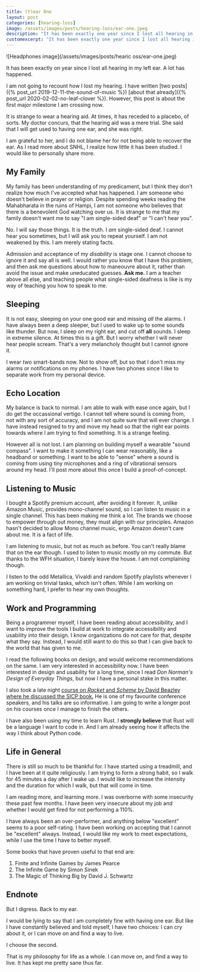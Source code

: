 ```yaml
---
title: (Y)ear One
layout: post
categories: [hearing-loss]
image: /assets/images/posts/hearing-loss/ear-one.jpeg
description: "It has been exactly one year since I lost all hearing in my left ear. Here's how I am coping."
customexcerpt: "It has been exactly one year since I lost all hearing in my left ear."
---
```


![Headphones image](/assets/images/posts/hearic oss/ear-one.jpeg)

It has been exactly on year since I lost all hearing in my left ear. A lot has happened.

I am not going to recount how I lost my hearing. I have written
[two posts]({% post_url 2019-12-11-the-sound-of-music %})
[about that already]({% post_url 2020-02-02-no-leaf-clover %}).
However, this post is about the first major milestone I am crossing now.

It is strange to wear a hearing aid. At times, it has receded to a placebo, of sorts.
My doctor concurs, that the hearing aid was a mere trial.
She said that I will get used to having one ear, and she was right.

I am grateful to her, and I do not blame her for not being able to recover the ear.
As I read more about SNHL, I realize how little it has been studied. I would like to personally share more.


## My Family

My family has been understanding of my predicament, but I think they don't realize how much I've accepted what
has happened. I am someone who doesn't believe in prayer or religion. Despite spending weeks reading the Mahabharata
in the ruins of Hampi, I am not someone who believes that there is a benevolent God watching over us.
It is strange to me that my family doesn't want me to say "I am single-sided deaf" or "I can't hear you".

No. I will say those things. It is the truth. I *am* single-sided deaf. I cannot hear you sometimes,
but I will ask you to repeat yourself. I am not weakened by this. I am merely stating facts.

Admission and acceptance of my *disability* is stage one. I cannot choose to ignore it and say all is well.
I would rather you know that I have this problem, and then ask me questions about how to maneouvre about it,
rather than avoid the issue and make uneducated guesses. **Ask me.** I am a teacher above all else, and teaching
people what single-sided deafness is like is my way of teaching you how to speak to me.

## Sleeping

It is not easy, sleeping on your one good ear and missing *all* the alarms. I have always been a deep sleeper,
but I used to wake up to some sounds like thunder. But now, I sleep on my right ear, and cut off **all** sounds.
I sleep in extreme silence. At times this is a gift. But I worry whether I will never hear people scream.
That's a very melancholy thought but I cannot ignore it.

I wear *two* smart-bands now. Not to show off, but so that I don't miss my alarms or notifications on my phones.
I have two phones since I like to separate work from my personal device.

## Echo Location

My balance is back to normal. I am able to walk with ease once again, but I do get the occassional vertigo.
I cannot tell where sound is coming from, not with any sort of accuracy, and I am not quite sure that will ever change.
I have instead resigned to try and move my head so that the right ear points towards where I am trying to find something.
It is a strange feeling.

However all is not lost. I am planning on building myself a wearable "sound compass". I want to make it something I can
wear reasonably, like a headband or something. I want to be able to "sense" where a sound is coming from using tiny microphones and a ring of vibrational sensors around my head. I'll post more about this once I build a proof-of-concept.

## Listening to Music

I bought a Spotify premium account, after avoiding it forever.
It, unlike Amazon Music, provides mono-channel sound, so I can listen to music in a single channel.
This has been making me think a lot. The brands we choose to empower through out money, they must align with our principles.
Amazon hasn't decided to allow Mono channel music, ergo Amazon doesn't care about me. It is a fact of life.

I am listening to music, but not as much as before. You can't really blame that on the ear though. I used to listen
to music mostly on my commute. But thanks to the WFH situation, I barely leave the house. I am not complaining though.

I listen to the odd Metallica, Vivaldi and random Spotify playlists whenever I am working on trivial tasks, which isn't
often. While I am working on something hard, I prefer to hear my own thoughts.

## Work and Programming

Being a programmer myself, I have been reading about accessibility,
and I want to improve the tools I build at work to integrate accessibility and usability into their design.
I know organizations do not care for that, despite what they say.
Instead, I would still want to do this so that I can give back to the world that has given to me.

I read the following books on design, and would welcome recommendations on the same.
I am very interested in accessibility now. I have been interested in design and usability for a long time,
since I read *Don Norman's Design of Everyday Things*, but now I have a personal stake in this matter.

I also took a late night [course on *Racket* and *Scheme* by David Beazley where he discussed the SICP book.](http://dabeaz.com/sicp.html)
He is one of my favourite conference speakers, and his talks are so informative.
I am going to write a longer post on his courses once I manage to finish the others.

I have also been using my time to learn Rust. I **strongly believe** that Rust will be a language I want to code in.
And I am already seeing how it affects the way I think about Python code.

## Life in General

There is still so much to be thankful for. I have started using a treadmill, and I have been at it quite religiously.
I am trying to form a strong habit, so I walk for 45 minutes a day after I wake up.
I would like to increase the intensity and the duration for which I walk, but that will come in time.

I am reading more, and learning more. I was overborne with some insecurity these past few months.
I have been very insecure about my job and whether I would get fired for not performing a 110%.

I have always been an over-performer, and anything below "excellent" seems to a poor self-rating.
I have been working on accepting that I cannot be "excellent" always.
Instead, I would like my work to meet expectations, while I use the time I have to better myself.

Some books that have proven useful to that end are:

1. Finite and Infinite Games by James Pearce
2. The Infinite Game by Simon Sinek
3. The Magic of Thinking Big by David J. Schwartz

## Endnote

But I digress. Back to my ear.

I would be lying to say that I am completely fine with having one ear.
But like I have constantly believed and told myself, I have two choices:
I can cry about it, or I can move on and find a way to live.

I choose the second.

That is my philosophy for life as a whole. I can move on, and find a way to live.
It has kept me pretty sane thus far.

